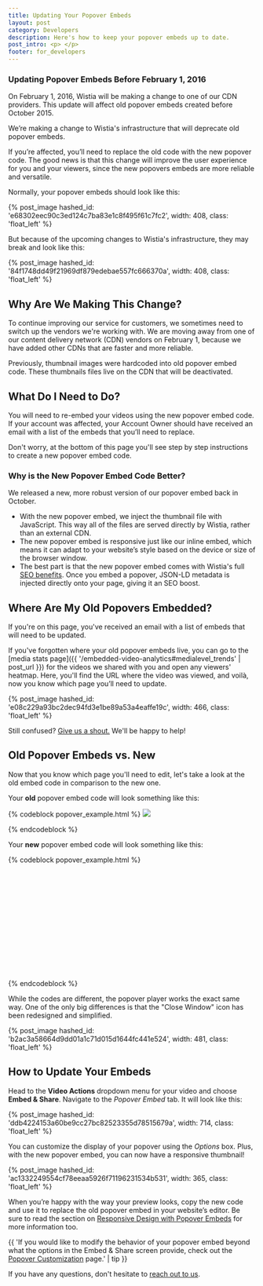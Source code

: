 ```yaml
---
title: Updating Your Popover Embeds
layout: post
category: Developers
description: Here's how to keep your popover embeds up to date.
post_intro: <p> </p>
footer: for_developers
---
```

### Updating Popover Embeds Before February 1, 2016

On February 1, 2016, Wistia will be making a change to one of our CDN providers.
This update will affect old popover embeds created before October 2015.

We’re making a change to Wistia's infrastructure that will deprecate old popover
embeds.

If you’re affected, you’ll need to replace the old code with the new popover
code. The good news is that this change will improve the user experience for you
and your viewers, since the new popovers embeds are more reliable and
versatile.

Normally, your popover embeds should look like this:

{% post_image hashed_id: 'e68302eec90c3ed124c7ba83e1c8f495f61c7fc2', width: 408, class: 'float_left' %}

But because of the upcoming changes to Wistia's infrastructure, they may break
and look like this:

{% post_image hashed_id: '84f1748dd49f21969df879edebae557fc666370a', width: 408, class: 'float_left' %}

## Why Are We Making This Change?

To continue improving our service for customers, we sometimes need to switch up
the vendors we're working with. We are moving away from one of our content
delivery network (CDN) vendors on February 1, because we have added other CDNs
that are faster and more reliable.

Previously, thumbnail images were hardcoded into old popover embed code. These
thumbnails files live on the CDN that will be deactivated.

## What Do I Need to Do?

You will need to re-embed your videos using the new popover embed code. If your
account was affected, your Account Owner should have received an email with a
list of the embeds that you’ll need to replace.

Don't worry, at the bottom of this page you'll see step by step instructions to create a new popover embed code.

### Why is the New Popover Embed Code Better?

We released a new, more robust version of our popover embed back in October.

- With the new popover embed, we inject the thumbnail file with JavaScript. This way all of the files are served directly by Wistia, rather than an external CDN.
- The new popover embed is responsive just like our inline embed, which means it can adapt to your website’s style based on the device or size of the browser window.
- The best part is that the new popover embed comes with Wistia's full [SEO benefits](http://wistia.com/blog/seo-standard-embed). Once you embed a popover, JSON-LD metadata is injected directly onto your page, giving it an SEO boost.

## Where Are My Old Popovers Embedded?

If you're on this page, you've received an email with a list of embeds that will need to be updated.

If you've forgotten where your old popover embeds live, you can go to the
[media stats page]({{ '/embedded-video-analytics#medialevel_trends' | post_url }}) for
the videos we shared with you and open any viewers' heatmap. Here, you'll find
the URL where the video was viewed, and voilà, now you know which page you’ll
need to update.

{% post_image hashed_id: 'e08c229a93bc2dec94fd3e1be89a53a4eaffe19c', width: 466, class: 'float_left' %}

Still confused? [Give us a shout.](http://wistia.com/support/contact) We'll be
happy to help!

## Old Popover Embeds vs. New

Now that you know which page you'll need to edit, let's take a look at the old
embed code in comparison to the new one.

Your **old** popover embed code will look something like this:

{% codeblock popover_example.html %}
<a href="//fast.wistia.net/embed/iframe/elhrbf4rb?popover=true" class="wistia-popover[height=360,playerColor=84afde,width=640]"><img src="https://embed.wistia.com/deliveries/kehrb3i4978bq38ofybq4o8ff4y28yf2edwrg/file.jpg" /></a>
<script charset="ISO-8859-1" src="http://fast.wistia.com/assets/external/popover-v1.js"></script>
{% endcodeblock %}

Your **new** popover embed code will look something like this:

{% codeblock popover_example.html %}
<script charset="ISO-8859-1" src="//fast.wistia.com/assets/external/E-v1.js" async></script><span class="wistia_embed wistia_async_k9bmbixozg popover=true popoverAnimateThumbnail=true" style="display:inline-block;height:207px;width:368px">&nbsp;</span>
{% endcodeblock %}

While the codes are different, the popover player works the exact same way. One
of the only big differences is that the "Close Window" icon has been redesigned
and simplified.

{% post_image hashed_id: 'b2ac3a58664d9dd01a1c71d015d1644fc441e524', width: 481, class: 'float_left' %}

## How to Update Your Embeds

Head to the **Video Actions** dropdown menu for your video and choose **Embed &
Share**. Navigate to the *Popover Embed* tab. It will look like this:

{% post_image hashed_id: 'ddb4224153a60be9cc27bc82523355d78515679a', width: 714, class: 'float_left' %}

You can customize the display of your popover using the *Options* box. Plus,
with the new popover embed, you can now have a responsive thumbnail!

{% post_image hashed_id: 'ac1332249554cf78eeaa5926f71196231534b531', width: 365, class: 'float_left' %}

When you’re happy with the way your preview looks, copy the new code and use it
to replace the old popover embed in your website’s editor. Be sure to read the
section on
[Responsive Design with Popover Embeds](http://wistia.com/doc/embedding#responsive_design_with_popover_embeds)
for more information too.

{{ 'If you would like to modify the behavior of your popover embed beyond what the options in the Embed & Share screen provide, check out the [Popover Customization](http://wistia.com/doc/popover-customization) page.' | tip }}

If you have any questions, don't hesitate to [reach out to us](http://wistia.com/support/contact).
